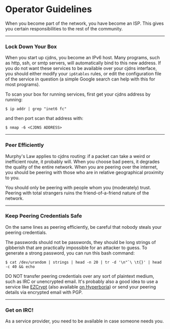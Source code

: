 # Operator Guidelines

When you become part of the network, you have become an ISP. This gives you certain responsibilities to the rest of the community.

---

### Lock Down Your Box

When you start up cjdns, you become an IPv6 host. Many programs, such as http, ssh, or smtp servers, will automatically bind to this new address. If you do not want these services to be available over your cjdns interface, you should either modify your `ip6tables` rules, or edit the configuration file of the service in question (a simple Google search can help with this for most programs).

To scan your box for running services, first get your cjdns address by running:

`$ ip addr | grep "inet6 fc"`

and then port scan that address with:

`$ nmap -6 <CJDNS ADDRESS>`

---

### Peer Efficiently

Murphy's Law applies to cjdns routing: if a packet can take a weird or inefficient route, it probably will. When you choose bad peers, it degrades the quality of the entire network. When you are peering over the internet, you should be peering with those who are in relative geographical proximity to you.

You should only be peering with people whom you (moderately) trust. Peering with total strangers ruins the friend-of-a-friend nature of the network.

---

### Keep Peering Credentials Safe

On the same lines as peering efficiently, be careful that nobody steals your peering credentials.

The passwords should not be passwords, they should be long strings of gibberish that are practically impossible for an attacker to guess. To generate a strong password, you can run this bash command:

```
$ cat /dev/urandom | strings | head -n 20 | tr -d '\n"`\ \t{}' | head -c 40 && echo

```

DO NOT transfer peering credentials over any sort of plaintext medium, such as IRC or unencrypted email. It's probably also a good idea to use a service like [EZCrypt](https://ezcrypt.it) (also available [on Hyperboria](http://cjdns.ezcrypt.it)) or send your peering details via encrypted email with PGP.

---

### Get on IRC!

As a service provider, you need to be available in case someone needs you.
